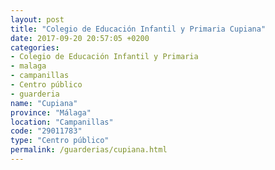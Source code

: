 ```yaml
---
layout: post
title: "Colegio de Educación Infantil y Primaria Cupiana"
date: 2017-09-20 20:57:05 +0200
categories:
- Colegio de Educación Infantil y Primaria
- malaga
- campanillas
- Centro público
- guarderia
name: "Cupiana"
province: "Málaga"
location: "Campanillas"
code: "29011783"
type: "Centro público"
permalink: /guarderias/cupiana.html
---
```

